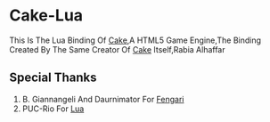 # Cake-Lua
This Is The Lua Binding Of [Cake](https://github.com/Cake-Engine/Cake),A HTML5 Game Engine,The Binding Created By The Same Creator Of [Cake](https://github.com/Cake-Engine/Cake) Itself,Rabia Alhaffar

## Special Thanks

1. B. Giannangeli And Daurnimator For [Fengari](https://fengari.io)
2. PUC-Rio For [Lua](https://lua.org)
